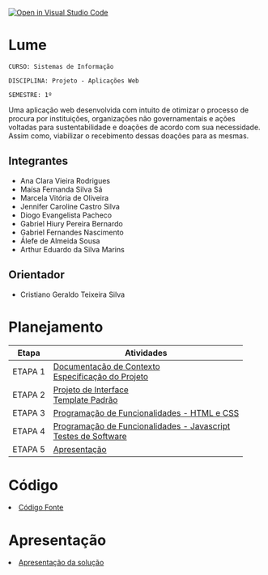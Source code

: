 [![Open in Visual Studio Code](https://classroom.github.com/assets/open-in-vscode-c66648af7eb3fe8bc4f294546bfd86ef473780cde1dea487d3c4ff354943c9ae.svg)](https://classroom.github.com/online_ide?assignment_repo_id=10314287&assignment_repo_type=AssignmentRepo)
# Lume

`CURSO: Sistemas de Informação`

`DISCIPLINA: Projeto - Aplicações Web`

`SEMESTRE: 1º`

Uma aplicação web desenvolvida com intuito de otimizar o processo de procura por instituições, organizações não governamentais e ações voltadas para sustentabilidade e doações de acordo com sua necessidade. Assim como, viabilizar o recebimento dessas doações para as mesmas.  

## Integrantes

* Ana Clara Vieira Rodrigues
* Maísa Fernanda Silva Sá
* Marcela Vitória de Oliveira
* Jennifer Caroline Castro Silva
* Diogo Evangelista Pacheco
* Gabriel Hiury Pereira Bernardo
* Gabriel Fernandes Nascimento
* Álefe de Almeida Sousa
* Arthur Eduardo da Silva Marins

## Orientador

* Cristiano Geraldo Teixeira Silva

# Planejamento

| Etapa         | Atividades |
|  :----:   | ----------- |
| ETAPA 1         |[Documentação de Contexto](docs/context.md) <br> [Especificação do Projeto](docs/especification.md) |
| ETAPA 2         |[Projeto de Interface](docs/interface.md) <br> [Template Padrão](docs/template.md) |
| ETAPA 3         |[Programação de Funcionalidades - HTML e CSS](docs/development.md) |
| ETAPA 4        |[Programação de Funcionalidades - Javascript](docs/development.md) <br> [Testes de Software ](docs/tests.md) |
| ETAPA 5         | [Apresentação](presentation/README.md) |

# Código

<li><a href="src/README.md"> Código Fonte</a></li>

# Apresentação

<li><a href="presentation/README.md"> Apresentação da solução</a></li>
